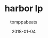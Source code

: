 ---
title: "harbor lp"
subtitle: "tomppabeats"
customForwardUrl: "https://www.youtube.com/watch?v=76PHzENMQ04"
displayImg: "https://img.youtube.com/vi/76PHzENMQ04/0.jpg"
date: "2018-01-04"
newTab: true 
---